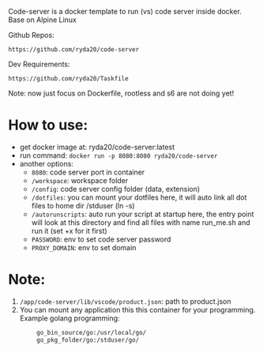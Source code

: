 Code-server is a docker template to run (vs) code server inside docker.
Base on Alpine Linux

Github Repos:

	https://github.com/ryda20/code-server

Dev Requirements:

	https://github.com/ryda20/Taskfile

Note: now just focus on Dockerfile, rootless and s6 are not doing yet!

#  How to use:
- get docker image at: ryda20/code-server:latest
- run command: `docker run -p 8080:8080 ryda20/code-server`
- another options:
	- `8080`: code server port in container
	- `/workspace`: workspace folder
	- `/config`: code server config folder (data, extension)
	- `/dotfiles`: you can mount your dotfiles here, it will auto link all dot files to home dir /stduser (ln -s)
	- `/autorunscripts`: auto run your script at startup here, the entry point will look at this directory and find all files with name run_me.sh and run it (set +x for it first)
	- `PASSWORD`: env to set code server password 
	- `PROXY_DOMAIN`: env to set domain

# Note:
1. `/app/code-server/lib/vscode/product.json`: path to product.json
2. You can mount any application this this container for your programming. Example golang programming:
```sh
		go_bin_source/go:/usr/local/go/
		go_pkg_folder/go:/stduser/go/
```
